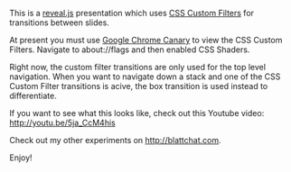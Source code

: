 This is a <a href="http://lab.hakim.se/reveal-js/#/" target="_blank">reveal.js</a> presentation which uses <a href="http://html.adobe.com/webstandards/csscustomfilters" target="_blank">CSS Custom Filters</a> for transitions between slides.

At present you must use <a href="http://html.adobe.com/webstandards/csscustomfilters/" target="_blank">Google Chrome Canary</a> to view the CSS Custom Filters. Navigate to about://flags and then enabled CSS Shaders.

Right now, the custom filter transitions are only used for the top level navigation.  When you want to navigate down a stack and one of the CSS Custom Filter transitions is acive, the box transition is used instead to differentiate.

If you want to see what this looks like, check out this Youtube video: <a href="http://youtu.be/5ja_CcM4his" target="_blank">http://youtu.be/5ja_CcM4his</a>

Check out my other experiments on <http://blattchat.com>.

Enjoy!

